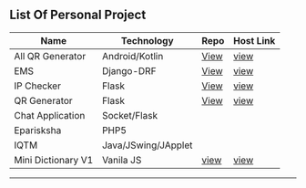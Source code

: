 ## List Of Personal Project

| Name               | Technology          | Repo                                       | Host Link                                                                                                                 |
| ------------------ | ------------------- | ------------------------------------------ | ------------------------------------------------------------------------------------------------------------------------- |
| All QR Generator   | Android/Kotlin      | [View](qr_generator_android_app/readme.md) | [view](https://play.google.com/store/apps/details?id=com.all_qr_generator.qr_ganerator_android_app&pcampaignid=web_share) |
| EMS                | Django-DRF          | [View](ems/readme.md)                      | [view](https://onenuman3.pythonanywhere.com/)                                                                             |
| IP Checker         | Flask               | [View](ip_checker/readme.md)               | [view](https://onenuman1.pythonanywhere.com/)                                                                             |
| QR Generator       | Flask               | [View](qr_generator/readme.md)             | [view](https://onenuman2.pythonanywhere.com/)                                                                             |
| Chat Application   | Socket/Flask        |                                            |                                                                                                                           |
| Eparisksha         | PHP5                |                                            |                                                                                                                           |
| IQTM               | Java/JSwing/JApplet |                                            |                                                                                                                           |
| Mini Dictionary V1 | Vanila JS           | [view](mini_dictionary/readme.md)          | [view](https://one-numan.github.io/Mini-Dictionary1/)                                                                     |

---
